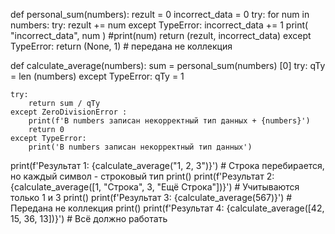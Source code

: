 
def personal_sum(numbers):
    rezult = 0
    incorrect_data = 0
    try:
        for num in numbers:
            try:
                rezult += num
            except TypeError:
                incorrect_data += 1
                print( "incorrect_data", num )
            #print(num)
        return (rezult, incorrect_data)
    except TypeError:
        return (None, 1) # передана не коллекция


def calculate_average(numbers):
    sum = personal_sum(numbers) [0]
    try:
        qTy = len (numbers)
    except TypeError:
        qTy = 1

    try:
        return sum / qTy
    except ZeroDivisionError :
        print(f'В numbers записан некорректный тип данных + {numbers}')
        return 0
    except TypeError:
        print('В numbers записан некорректный тип данных')

print(f'Результат 1: {calculate_average("1, 2, 3")}') # Строка перебирается, но каждый символ - строковый тип
print()
print(f'Результат 2: {calculate_average([1, "Строка", 3, "Ещё Строка"])}') # Учитываются только 1 и 3
print()
print(f'Результат 3: {calculate_average(567)}') # Передана не коллекция
print()
print(f'Результат 4: {calculate_average([42, 15, 36, 13])}') # Всё должно работать
